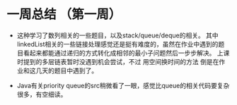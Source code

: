 # 一周总结 （第一周）

* 这种学习了数列相关的一些题目，以及stack/queue/deque的相关。
其中linkedList相关的一些链接处理感觉还是挺有难度的，虽然在作业中遇到的题目看起来都能通过递归的方式转化成相邻的最小子问题然后一步步解决。
上课时提到的多层链表暂时没遇到机会尝试，不过 用空间换时间的方法 倒是在作业和这几天的题目中遇到了。

* Java有关priority queue的src稍微看了一眼，感觉比queue的相关代码要复杂很多，有空细读。
